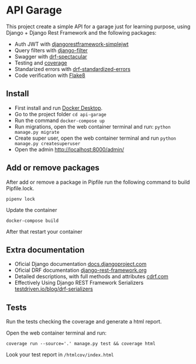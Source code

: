 # API Garage
This project create a simple API for a garage just for learning purpose, using Django + Django Rest Framework and the following packages:
- Auth JWT with [djangorestframework-simplejwt](https://github.com/jazzband/djangorestframework-simplejwt)
- Query filters with [django-filter](https://github.com/carltongibson/django-filter)
- Swagger with [drf-spectacular](https://github.com/tfranzel/drf-spectacular)
- Testing and [coverage](https://github.com/nedbat/coveragepy)
- Standarized errors with [drf-standardized-errors](https://github.com/ghazi-git/drf-standardized-errors)
- Code verification with [Flake8](https://github.com/pycqa/flake8) 

## Install
- First install and run [Docker Desktop](https://www.docker.com/products/docker-desktop/).
- Go to the project folder ```cd api-garage```
- Run the command ```docker-compose up```
- Run migrations, open the web container terminal and run: ```python manage.py migrate```
- Create super user, open the web container terminal and run ```python manage.py createsuperuser```
- Open the admin [http://localhost:8000/admin/](http://localhost:8000/admin/)

## Add or remove packages
After add or remove a package in Pipfile run the following command to build Pipfile.lock.

```pipenv lock```

Update the container

```docker-compose build```

After that restart your container
## Extra documentation
- Oficial Django documentation [docs.djangoproject.com](https://docs.djangoproject.com/en/4.1/) 
- Oficial DRF documentation [django-rest-framework.org](https://www.django-rest-framework.org/) 
- Detailed descriptions, with full methods and attributes [cdrf.com](https://www.cdrf.co/)
- Effectively Using Django REST Framework Serializers [testdriven.io/blog/drf-serializers](https://testdriven.io/blog/drf-serializers/)


## Tests

Run the tests checking the coverage and generate a html report.

Open the web container terminal and run:

`coverage run --source='.' manage.py test && coverage html`

Look your test report in `/htmlcov/index.html`
